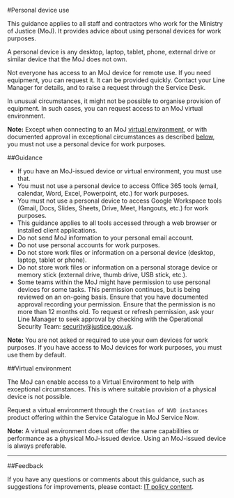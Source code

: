#Personal device use

This guidance applies to all staff and contractors who work for the Ministry of Justice (MoJ). It provides advice about using personal devices for work purposes.

A personal device is any desktop, laptop, tablet, phone, external drive or similar device that the MoJ does not own.

Not everyone has access to an MoJ device for remote use. If you need equipment, you can request it. It can be provided quickly. Contact your Line Manager for details, and to raise a request through the Service Desk.

In unusual circumstances, it might not be possible to organise provision of equipment. In such cases, you can request access to an MoJ virtual environment.

**Note:** Except when connecting to an MoJ [virtual environment](#virtual-environment), or with documented approval in exceptional circumstances as described [below](#guidance), you must not use a personal device for work purposes.

##Guidance

* If you have an MoJ-issued device or virtual environment, you must use that.
* You must not use a personal device to access Office 365 tools (email, calendar, Word, Excel, Powerpoint, etc.) for work purposes.
* You must not use a personal device to access Google Workspace tools (Gmail, Docs, Slides, Sheets, Drive, Meet, Hangouts, etc.) for work purposes.
* This guidance applies to all tools accessed through a web browser or installed client applications.
* Do not send MoJ information to your personal email account.
* Do not use personal accounts for work purposes.
* Do not store work files or information on a personal device (desktop, laptop, tablet or phone).
* Do not store work files or information on a personal storage device or memory stick (external drive, thumb drive, USB stick, etc.).
* Some teams within the MoJ might have permission to use personal devices for some tasks. This permission continues, but is being reviewed on an on-going basis. Ensure that you have documented approval recording your permission. Ensure that the permission is no more than 12 months old. To request or refresh permission, ask your Line Manager to seek approval by checking with the Operational Security Team: [security@justice.gov.uk](mailto:security@justice.gov.uk).

**Note:** You are not asked or required to use your own devices for work purposes. If you have access to MoJ devices for work purposes, you must use them by default.

##Virtual environment

The MoJ can enable access to a Virtual Environment to help with exceptional circumstances. This is where suitable provision of a physical device is not possible.

Request a virtual environment through the `Creation of WVD instances` product offering within the Service Catalogue in MoJ Service Now.

**Note:** A virtual environment does not offer the same capabilities or performance as a physical MoJ-issued device. Using an MoJ-issued device is always preferable.

---

##Feedback

If you have any questions or comments about this guidance, such as suggestions for improvements, please contact: [IT policy content](mailto:itpolicycontent@digital.justice.gov.uk).

